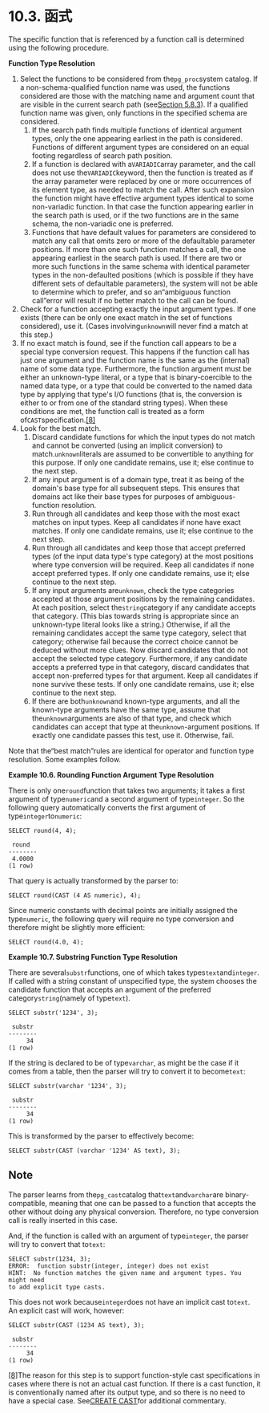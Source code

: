 # 10.3. 函式

The specific function that is referenced by a function call is determined using the following procedure.

**Function Type Resolution**

1. Select the functions to be considered from the`pg_proc`system catalog. If a non-schema-qualified function name was used, the functions considered are those with the matching name and argument count that are visible in the current search path \(see[Section 5.8.3](https://www.postgresql.org/docs/10/static/ddl-schemas.html#ddl-schemas-path)\). If a qualified function name was given, only functions in the specified schema are considered.
   1. If the search path finds multiple functions of identical argument types, only the one appearing earliest in the path is considered. Functions of different argument types are considered on an equal footing regardless of search path position.
   2. If a function is declared with a`VARIADIC`array parameter, and the call does not use the`VARIADIC`keyword, then the function is treated as if the array parameter were replaced by one or more occurrences of its element type, as needed to match the call. After such expansion the function might have effective argument types identical to some non-variadic function. In that case the function appearing earlier in the search path is used, or if the two functions are in the same schema, the non-variadic one is preferred.
   3. Functions that have default values for parameters are considered to match any call that omits zero or more of the defaultable parameter positions. If more than one such function matches a call, the one appearing earliest in the search path is used. If there are two or more such functions in the same schema with identical parameter types in the non-defaulted positions \(which is possible if they have different sets of defaultable parameters\), the system will not be able to determine which to prefer, and so an“ambiguous function call”error will result if no better match to the call can be found.
2. Check for a function accepting exactly the input argument types. If one exists \(there can be only one exact match in the set of functions considered\), use it. \(Cases involving`unknown`will never find a match at this step.\)
3. If no exact match is found, see if the function call appears to be a special type conversion request. This happens if the function call has just one argument and the function name is the same as the \(internal\) name of some data type. Furthermore, the function argument must be either an unknown-type literal, or a type that is binary-coercible to the named data type, or a type that could be converted to the named data type by applying that type's I/O functions \(that is, the conversion is either to or from one of the standard string types\). When these conditions are met, the function call is treated as a form of`CAST`specification.[\[8\]](https://www.postgresql.org/docs/10/static/typeconv-func.html#ftn.idm46249849335536)
4. Look for the best match.
   1. Discard candidate functions for which the input types do not match and cannot be converted \(using an implicit conversion\) to match.`unknown`literals are assumed to be convertible to anything for this purpose. If only one candidate remains, use it; else continue to the next step.
   2. If any input argument is of a domain type, treat it as being of the domain's base type for all subsequent steps. This ensures that domains act like their base types for purposes of ambiguous-function resolution.
   3. Run through all candidates and keep those with the most exact matches on input types. Keep all candidates if none have exact matches. If only one candidate remains, use it; else continue to the next step.
   4. Run through all candidates and keep those that accept preferred types \(of the input data type's type category\) at the most positions where type conversion will be required. Keep all candidates if none accept preferred types. If only one candidate remains, use it; else continue to the next step.
   5. If any input arguments are`unknown`, check the type categories accepted at those argument positions by the remaining candidates. At each position, select the`string`category if any candidate accepts that category. \(This bias towards string is appropriate since an unknown-type literal looks like a string.\) Otherwise, if all the remaining candidates accept the same type category, select that category; otherwise fail because the correct choice cannot be deduced without more clues. Now discard candidates that do not accept the selected type category. Furthermore, if any candidate accepts a preferred type in that category, discard candidates that accept non-preferred types for that argument. Keep all candidates if none survive these tests. If only one candidate remains, use it; else continue to the next step.
   6. If there are both`unknown`and known-type arguments, and all the known-type arguments have the same type, assume that the`unknown`arguments are also of that type, and check which candidates can accept that type at the`unknown`-argument positions. If exactly one candidate passes this test, use it. Otherwise, fail.

Note that the“best match”rules are identical for operator and function type resolution. Some examples follow.

**Example 10.6. Rounding Function Argument Type Resolution**

There is only one`round`function that takes two arguments; it takes a first argument of type`numeric`and a second argument of type`integer`. So the following query automatically converts the first argument of type`integer`to`numeric`:

```text
SELECT round(4, 4);

 round
--------
 4.0000
(1 row)
```

That query is actually transformed by the parser to:

```text
SELECT round(CAST (4 AS numeric), 4);
```

Since numeric constants with decimal points are initially assigned the type`numeric`, the following query will require no type conversion and therefore might be slightly more efficient:

```text
SELECT round(4.0, 4);
```

**Example 10.7. Substring Function Type Resolution**

There are several`substr`functions, one of which takes types`text`and`integer`. If called with a string constant of unspecified type, the system chooses the candidate function that accepts an argument of the preferred category`string`\(namely of type`text`\).

```text
SELECT substr('1234', 3);

 substr
--------
     34
(1 row)
```

If the string is declared to be of type`varchar`, as might be the case if it comes from a table, then the parser will try to convert it to become`text`:

```text
SELECT substr(varchar '1234', 3);

 substr
--------
     34
(1 row)
```

This is transformed by the parser to effectively become:

```text
SELECT substr(CAST (varchar '1234' AS text), 3);
```

## Note

The parser learns from the`pg_cast`catalog that`text`and`varchar`are binary-compatible, meaning that one can be passed to a function that accepts the other without doing any physical conversion. Therefore, no type conversion call is really inserted in this case.

And, if the function is called with an argument of type`integer`, the parser will try to convert that to`text`:

```text
SELECT substr(1234, 3);
ERROR:  function substr(integer, integer) does not exist
HINT:  No function matches the given name and argument types. You might need
to add explicit type casts.
```

This does not work because`integer`does not have an implicit cast to`text`. An explicit cast will work, however:

```text
SELECT substr(CAST (1234 AS text), 3);

 substr
--------
     34
(1 row)
```

[\[8\]](https://www.postgresql.org/docs/10/static/typeconv-func.html#idm46249849335536)The reason for this step is to support function-style cast specifications in cases where there is not an actual cast function. If there is a cast function, it is conventionally named after its output type, and so there is no need to have a special case. See[CREATE CAST](https://www.postgresql.org/docs/10/static/sql-createcast.html)for additional commentary.

